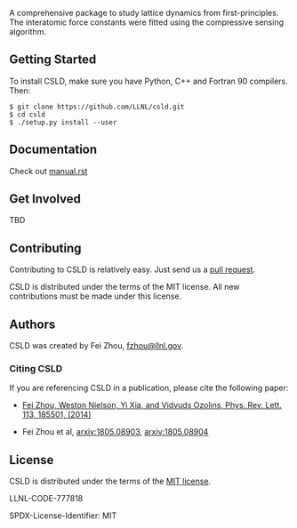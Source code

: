 A comprehensive package to study lattice dynamics from first-principles. The interatomic force constants were fitted using the compressive sensing algorithm.


Getting Started
-------------------

To install CSLD, make sure you have Python, C++ and Fortran 90 compilers.
Then:

    $ git clone https://github.com/LLNL/csld.git
    $ cd csld
    $ ./setup.py install --user

Documentation
----------------

Check out [manual.rst](manual.rst)


Get Involved
------------------------

TBD

Contributing
------------------

Contributing to CSLD is relatively easy.  Just send us a
[pull request](https://help.github.com/articles/using-pull-requests/).

CSLD is distributed under the terms of the MIT license. All new
contributions must be made under this license.


Authors
----------------

CSLD was created by Fei Zhou, fzhou@llnl.gov.

### Citing CSLD

If you are referencing CSLD in a publication, please cite the following paper:

 * [Fei Zhou, Weston Nielson, Yi Xia, and Vidvuds Ozolins, Phys. Rev. Lett. 113, 185501, (2014)](http://dx.doi.org/10.1103/PhysRevLett.113.185501)

 * Fei Zhou et al, [arxiv:1805.08903](https://arxiv.org/abs/1805.08903), [arxiv:1805.08904](https://arxiv.org/abs/1805.08904)


License
----------------

CSLD is distributed under the terms of the [MIT license](LICENSE).


LLNL-CODE-777818

SPDX-License-Identifier: MIT

